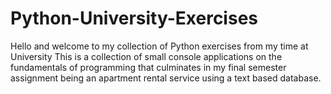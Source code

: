 # Python-University-Exercises
 
Hello and welcome to my collection of Python exercises from my time at University
This is a collection of small console applications on the fundamentals of programming that culminates in my final semester assignment being an apartment rental service using a text based database.
